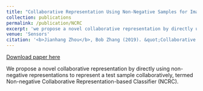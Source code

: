 ```yaml
---
title: "Collaborative Representation Using Non-Negative Samples for Image Classification"
collection: publications
permalink: /publication/NCRC
excerpt: 'we propose a novel collaborative representation by directly using non-negative representations to represent a test sample collaboratively, termed Non-negative Collaborative Representation-based Classifier (NCRC).'
venue: 'Sensors'
citation: '<b>Jianhang Zhou</b>, Bob Zhang (2019). &quot;Collaborative Representation Using Non-Negative Samples for Image Classification.&quot; <i>Sensors</i>. 19(11), 2609.'
---
```


[Download paper here](http://combatzhou.github.io/files/sensors-19-02609.pdf)

We propose a novel collaborative representation by directly using non-negative representations to represent a test sample collaboratively, termed Non-negative Collaborative Representation-based Classifier (NCRC).
